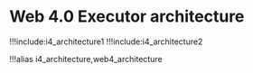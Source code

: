 # Web 4.0 Executor architecture

!!!include:i4_architecture1
!!!include:i4_architecture2

!!!alias i4_architecture,web4_architecture